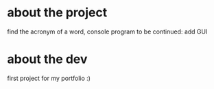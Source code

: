 # about the project
find the acronym of a word, console program
to be continued: add GUI

# about the dev
first project for my portfolio :)
